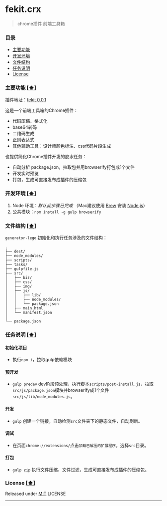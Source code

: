 # fekit.crx

> chrome插件 前端工具箱


### <a name="top"></a>目录
* [主要功能](#intro)
* [开发环境](#sys-env)
* [文件结构](#file-tree)
* [任务说明](#task-dtls)
* [License](#license)


### <a name="intro"></a>主要功能 [[⬆]](#top)
插件地址：[fekit 0.0.1][fekit]

这是一个前端工具箱的Chrome插件：
* 代码压缩、格式化
* base64转码
* 二维码生成
* 正则表达式
* 其他辅助工具：设计师颜色标注、css代码片段生成

也提供简化Chrome插件开发的胶水任务：
* 自动分析 package.json，拉取包并用browserify打包成1个文件
* 开发实时预览
* 打包，生成可直接发布成插件的压缩包


### <a name="sys-env"></a>开发环境 [[⬆]](#top)
1. Node 环境：*默认此步骤已完成*  （Mac建议使用 [Brew] 安装 [Node.js]） 
2. 公共模块：`npm install -g gulp browserify`


### <a name="file-tree"></a>文件结构 [[⬆]](#top)
`generator-lego` 初始化和执行任务涉及的文件结构：

```
.
├── dest/
├── node_modules/
├── scripts/
├── tasks/
├── gulpfile.js
├── src/
│   ├── biz/
│   ├── css/
│   ├── img/
│   ├── js/
│   │   ├── lib/
│   │   ├── node_modules/
│   │   └── package.json
│   ├── main.html
│   └── manifest.json
│
└── package.json

```


### <a name="task-dtls"></a>任务说明 [[⬆]](#top)
#### 初始化项目
* 执行`npm i`，拉取gulp依赖模块

#### 预开发
* `gulp predev` dev阶段预处理，执行脚本`scripts/post-install.js`，拉取`src/js/package.json`模块并browserify成1个文件`src/js/lib/node_modules.js`。

#### 开发
* `gulp` 创建一个链接，自动检测`src`文件夹下的静态文件，自动刷新。

#### 调试
* 在页面`chrome://extensions/`点击`加载已解压的扩展程序`，选择`src`目录。

#### 打包
* `gulp zip` 执行文件压缩、文件过滤，生成可直接发布成插件的压缩包。


### <a name="license"></a>License [[⬆]](#top)
Released under [MIT] LICENSE


---
[Brew]: http://brew.sh/
[Node.js]: http://nodejs.org/
[gulp]:https://github.com/gulpjs/gulp/blob/master/docs/getting-started.md#getting-started
[MIT]: http://rem.mit-license.org/
[fekit]: https://chrome.google.com/webstore/detail/fekit/nfjjcdimlmacifcilpamgfneddoianpj?hl=zh-CN&gl=CN